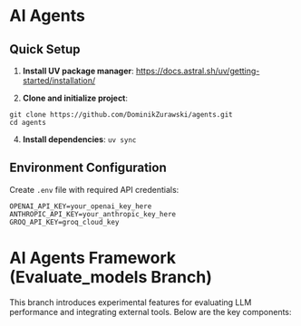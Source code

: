 # AI Agents

## Quick Setup

1. **Install UV package manager**:
https://docs.astral.sh/uv/getting-started/installation/

2. **Clone and initialize project**:
```
git clone https://github.com/DominikZurawski/agents.git
cd agents
```

4. **Install dependencies**:
```uv sync```

## Environment Configuration
Create `.env` file with required API credentials:
```
OPENAI_API_KEY=your_openai_key_here
ANTHROPIC_API_KEY=your_anthropic_key_here
GROQ_API_KEY=groq_cloud_key
```

# AI Agents Framework (Evaluate_models Branch)

This branch introduces experimental features for evaluating LLM performance and integrating external tools. Below are the key components:

